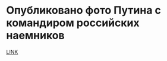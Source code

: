 # Опубликовано фото Путина с командиром российских наемников



[LINK](https://varlamov.ru/2184656.html)